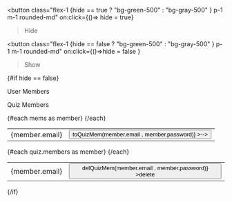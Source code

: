 <script>
import { quizStore , membersStore } from '../store';
let quiz;
let members;
quizStore.subscribe(value => quiz = value);
membersStore.subscribe(value => members = value);

let hide = true;
// quiz.members = [{email : "ffff" }];

$: dispatchTo = quiz.dispatchTo;

let mems = [...members];

const toQuizMem = (email,password)=>{
// debugger;
let notExist = true;
    for (let i = 0; i < quiz.members.length; i++) {
        const element = quiz.members[i];
        if (element.email == email){ 
            notExist = false;
        }     
    }

    if (notExist == true) {
        quiz.members.push({email , password});
        quiz.members = [...quiz.members];

        for (let ii = 0; ii < mems.length; ii++) {
            const element = mems[ii];
        
        if (element.email == email){ 
            mems.splice(ii, 1);
            mems = [...mems];
        }
            
        }
    }
}
const delQuizMem = (email,password)=>{
// debugger;
    for (let i = 0; i < quiz.members.length; i++) {
        const element = quiz.members[i];
        if (element.email == email){ 
             quiz.members.splice(i, 1);
             quiz.members = [...quiz.members ];
        }     
    }
    //...
    mems.push({email , password});
    mems = [...mems];
}

</script>
<!--------------------------------------->

<div class="flex w-full">

<button class="flex-1
{hide == true ? "bg-green-500" : "bg-gray-500" }
p-1 m-1 rounded-md"
on:click={()=> hide = true}
>Hide</button>

<button class="flex-1
{hide == false ? "bg-green-500" : "bg-gray-500" }
 p-1 m-1 rounded-md"
on:click={()=>hide = false }
>Show</button>

</div>


{#if hide == false}
<div>

<div class="flex justify-around w-full">
    <p class="border border-gray-600 p-1 m-1 rounded-lg bg-gray-400">User Members</p>
    <p class="border border-gray-600 p-1 m-1 rounded-lg bg-gray-400">Quiz Members</p>

</div>

<div class="flex justify-between w-full gap-4">
    <div class="flex-1 flex flex-col align-start">
        <table>
            {#each mems as member}
            <tr><td class="border border-gray-500">{member.email}</td>
                <td class="border  border-gray-500">
                <button 
                class="border bg-blue-800  p-1 w-full active:bg-blue-900 hover:bg-blue-700"
                on:click={()=>toQuizMem(member.email , member.password)}
                >--&gt;</button>
                </td>
            </tr>
            {/each}
        </table>
    </div>
    <div class="flex-1 flex flex-col align-start">
        <table>
            {#each quiz.members as member}
            <tr>
            <td class="border border-gray-500">{member.email}</td>
            <td class="border  border-gray-500">
                <button 
                class="border bg-red-800  p-1 w-full active:bg-red-900 hover:bg-red-700"
                 on:click={()=>delQuizMem(member.email , member.password)}
                >delete</button>
                </td>
            </tr>
            {/each}
        </table>
    </div>
</div>

</div>
{/if}


